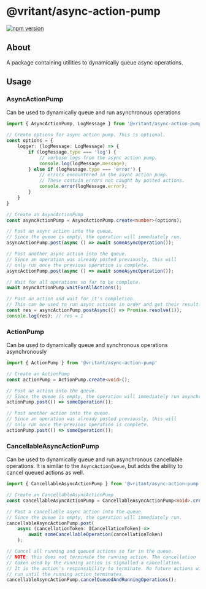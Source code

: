 # @vritant/async-action-pump

[![npm version](https://img.shields.io/npm/v/@vritant/async-action-pump?style=flat)](https://www.npmjs.com/package/@vritant/async-action-pump)

## About

A package containing utilities to dynamically queue async operations.

## Usage

### AsyncActionPump

Can be used to dynamically queue and run asynchronous operations

```typescript
import { AsyncActionPump, LogMessage } from '@vritant/async-action-pump'

// Create options for async action pump. This is optional.
const options = {
    logger: (logMessage: LogMessage) => {
        if (logMessage.type === 'log') {
            // verbose logs from the async action pump.
            console.log(logMessage.message);
        } else if (logMessage.type === 'error') {
            // errors encountered in the async action pump.
            // These contain errors not caught by posted actions.
            console.error(logMessage.error);
        }
    }
}

// Create an AsyncActionPump
const asyncActionPump = AsyncActionPump.create<number>(options);

// Post an async action into the queue.
// Since the queue is empty, the operation will immediately run.
asyncActionPump.post(async () => await someAsyncOperation());

// Post another async action into the queue.
// Since an operation was already posted previously, this will
// only run once the previous operation is complete.
asyncActionPump.post(async () => await someAsyncOperation());

// Wait for all operations so far to be complete.
await asyncActionPump.waitForAllActions();

// Post an action and wait for it's completion.
// This can be used to run async actions in order and get their result.
const res = asyncActionPump.postAsync(() => Promise.resolve(1));
console.log(res); // res = 1
```

### ActionPump

Can be used to dynamically queue and synchronous operations asynchronously

```typescript
import { ActionPump } from '@vritant/async-action-pump'

// Create an ActionPump
const actionPump = ActionPump.create<void>();

// Post an action into the queue.
// Since the queue is empty, the operation will immediately run asynchronously.
actionPump.post(() => someOperation());

// Post another action into the queue.
// Since an operation was already posted previously, this will
// only run once the previous operation is complete.
actionPump.post(() => someOperation());
```

### CancellableAsyncActionPump

Can be used to dynamically queue and run asynchronous cancellable operations. It is similar
to the `AsyncActionQueue`, but adds the ability to cancel queued actions as well.

```typescript
import { CancellableAsyncActionPump } from '@vritant/async-action-pump'

// Create an CancellableAsyncActionPump
const cancellableAsyncActionPump = CancellableAsyncActionPump<void>.create();

// Post a cancellable async action into the queue.
// Since the queue is empty, the operation will immediately run.
cancellableAsyncActionPump.post(
    async (cancellationToken: ICancellationToken) => 
        await someCancellableOperation(cancellationToken)
    );

// Cancel all running and queued actions so far in the queue.
// NOTE: this does not terminate the running action. The cancellation
// token used by the running action is signalled a cancellation.
// It is the action's responsibility to terminate. No future actions will be
// run until the running action terminates.
cancellableAsyncActionPump.cancelQueuedAndRunningOperations();
```

